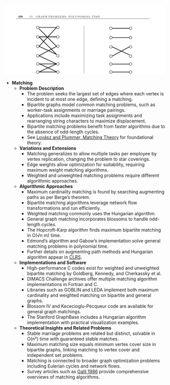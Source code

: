 ![ADM-ch15-graphs-matching](ADM-ch15-graphs-matching.best.png)

- **Matching**
  - **Problem Description**
    - The problem seeks the largest set of edges where each vertex is incident to at most one edge, defining a matching.
    - Bipartite graphs model common matching problems, such as worker-task assignments or marriage pairings.
    - Applications include maximizing task assignments and rearranging string characters to maximize displacement.
    - Bipartite matching problems benefit from faster algorithms due to the absence of odd-length cycles.
    - See [Lovász and Plummer, Matching Theory](https://www.springer.com/gp/book/9780387979759) for foundational theory.
  - **Variations and Extensions**
    - Matching generalizes to allow multiple tasks per employee by vertex replication, changing the problem to star coverings.
    - Edge weights allow optimization for suitability, requiring maximum weight matching algorithms.
    - Weighted and unweighted matching problems require different algorithmic approaches.
  - **Algorithmic Approaches**
    - Maximum cardinality matching is found by searching augmenting paths as per Berge’s theorem.
    - Bipartite matching algorithms leverage network flow transformations and run efficiently.
    - Weighted matching commonly uses the Hungarian algorithm.
    - General graph matching incorporates blossoms to handle odd-length cycles.
    - The Hopcroft-Karp algorithm finds maximum bipartite matching in O(√n m) time.
    - Edmond’s algorithm and Gabow’s implementation solve general matching problems in polynomial time.
    - Further details on augmenting path methods and Hungarian algorithm appear in [CLRS](https://mitpress.mit.edu/books/introduction-algorithms-third-edition).
  - **Implementations and Software**
    - High-performance C codes exist for weighted and unweighted bipartite matching by Goldberg, Kennedy, and Cherkassky et al.
    - DIMACS Challenge archives offer multiple matching algorithm implementations in Fortran and C.
    - Libraries such as GOBLIN and LEDA implement both maximum cardinality and weighted matching on bipartite and general graphs.
    - Blossom IV and Kececioglu-Pecqueur code are available for general graph matchings.
    - The Stanford GraphBase includes a Hungarian algorithm implementation with practical visualization examples.
  - **Theoretical Insights and Related Problems**
    - Stable marriage problems are related but distinct, solvable in O(n²) time with guaranteed stable matches.
    - Maximum matching size equals minimum vertex cover size in bipartite graphs, linking matching to vertex cover and independent set problems.
    - Matching is connected to broader graph optimization problems including Eulerian cycles and network flows.
    - Survey articles such as [Galil 1986](https://doi.org/10.1137/0909003) provide comprehensive overviews of matching algorithms.

